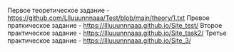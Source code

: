 Первое теоретическое задание - https://github.com/Llluuunnnaaa/Test/blob/main/theory/1.txt
Превое праткическое задание - https://llluuunnnaaa.github.io/Site_test/
Второе практическое задание - https://llluuunnnaaa.github.io/Site_task2/
Третье практическое задание - https://llluuunnnaaa.github.io/Site_3/
